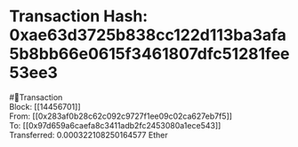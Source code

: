 
Transaction Hash: 0xae63d3725b838cc122d113ba3afa5b8bb66e0615f3461807dfc51281fee53ee3
====================================================================================
  
#💸Transaction  
Block: [[14456701]]  
From: [[0x283af0b28c62c092c9727f1ee09c02ca627eb7f5]]  
To: [[0x97d659a6caefa8c3411adb2fc2453080a1ece543]]  
Transferred: 0.000322108250164577 Ether